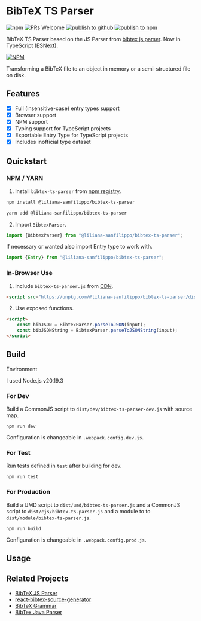 # BibTeX TS Parser

![npm](https://img.shields.io/npm/v/@liliana-sanfilippo/bibtex-ts-parser) 	![PRs Welcome](https://img.shields.io/badge/PRs-welcome-brightgreen) [![publish to github](https://github.com/liliana-sanfilippo/bibtex-ts-parser/actions/workflows/publish.yml/badge.svg)](https://github.com/liliana-sanfilippo/bibtex-ts-parser/actions/workflows/publish.yml) [![publish to npm](https://github.com/liliana-sanfilippo/bibtex-ts-parser/actions/workflows/publish-npm.yml/badge.svg)](https://github.com/liliana-sanfilippo/bibtex-ts-parser/actions/workflows/publish-npm.yml)

BibTeX TS Parser based on the JS Parser from [bibtex js parser](https://github.com/yepengding/bibtex-js-parser). Now in TypeScript (ESNext).

[![NPM](https://nodei.co/npm/@liliana-sanfilippo/bibtex-ts-parser.png?downloads=true&downloadRank=true&stars=true)](https://nodei.co/npm/@liliana-sanfilippo/bibtex-ts-parser/)




Transforming a BibTeX file to an object in memory or a semi-structured file on disk.

## Features

- [x] Full (insensitive-case) entry types support
- [x] Browser support
- [x] NPM support
- [x] Typing support for TypeScript projects
- [x] Exportable Entry Type  for TypeScript projects
- [x] Includes inofficial type dataset 

## Quickstart

### NPM / YARN

1. Install `bibtex-ts-parser` from [npm registry](https://www.npmjs.com/package/@liliana-sanfilippo/bibtex-ts-parser).

```bash
npm install @liliana-sanfilippo/bibtex-ts-parser
```

```bash
yarn add @liliana-sanfilippo/bibtex-ts-parser
```
2. Import `BibtexParser`.

```javascript
import {BibtexParser} from "@liliana-sanfilippo/bibtex-ts-parser";
```
If necessary or wanted also import Entry type to work with. 

```javascript
import {Entry} from "@liliana-sanfilippo/bibtex-ts-parser";
```

### In-Browser Use

1. Include `bibtex-ts-parser.js` from [CDN](https://unpkg.com/@liliana-sanfilippo/bibtex-ts-parser/dist/umd/bibtex-ts-parser.js).

```html
<script src="https://unpkg.com/@liliana-sanfilippo/bibtex-ts-parser/dist/umd/bibtex-ts-parser.js"></script>
```

2. Use exposed functions.

```html
<script>
    const bibJSON = BibtexParser.parseToJSON(input);
    const bibJSONString = BibtexParser.parseToJSONString(input);
</script>
```

## Build

Environment

I used Node.js v20.19.3

### For Dev

Build a CommonJS script to `dist/dev/bibtex-ts-parser-dev.js` with source map.

```shell
npm run dev
```

Configuration is changeable in `.webpack.config.dev.js`.

### For Test

Run tests defined in `test` after building for dev.

```shell
npm run test
```

### For Production

Build a UMD script to `dist/umd/bibtex-ts-parser.js` and a CommonJS script to `dist/cjs/bibtex-ts-parser.js` and a module to to `dist/module/bibtex-ts-parser.js`.

```shell
npm run build
```

Configuration is changeable in `.webpack.config.prod.js`.

## Usage


## Related Projects

- [BibTeX JS Parser](https://github.com/yepengding/bibtex-js-parser/tree/main)
- [react-bibtex-source-generator](https://github.com/liliana-sanfilippo/react-bibtex-source-generator)
- [BibTeX Grammar](https://github.com/yepengding/BibTeX-Grammar)
- [BibTex Java Parser](https://github.com/yepengding/BibTeX-Java-Parser)
